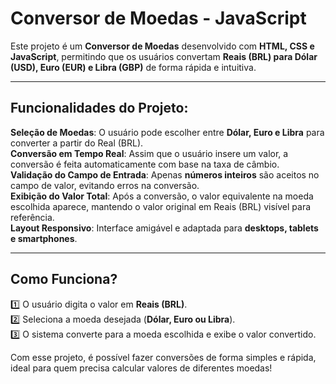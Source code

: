 # **Conversor de Moedas - JavaScript**  

Este projeto é um **Conversor de Moedas** desenvolvido com **HTML, CSS e JavaScript**, permitindo que os usuários convertam **Reais (BRL) para Dólar (USD), Euro (EUR) e Libra (GBP)** de forma rápida e intuitiva.  


---

## **Funcionalidades do Projeto:**  

 **Seleção de Moedas**: O usuário pode escolher entre **Dólar, Euro e Libra** para converter a partir do Real (BRL).  
 **Conversão em Tempo Real**: Assim que o usuário insere um valor, a conversão é feita automaticamente com base na taxa de câmbio.  
 **Validação do Campo de Entrada**: Apenas **números inteiros** são aceitos no campo de valor, evitando erros na conversão.  
 **Exibição do Valor Total**: Após a conversão, o valor equivalente na moeda escolhida aparece, mantendo o valor original em Reais (BRL) visível para referência.  
 **Layout Responsivo**: Interface amigável e adaptada para **desktops, tablets e smartphones**.  
  

---

## **Como Funciona?**  
1️⃣ O usuário digita o valor em **Reais (BRL)**.  
2️⃣ Seleciona a moeda desejada (**Dólar, Euro ou Libra**).  
3️⃣ O sistema converte para a moeda escolhida e exibe o valor convertido.  

Com esse projeto, é possível fazer conversões de forma simples e rápida, ideal para quem precisa calcular valores de diferentes moedas! 
